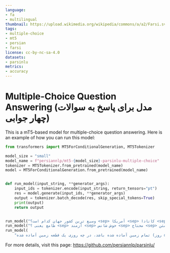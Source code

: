 ```yaml
---
language:
- fa
- multilingual
thumbnail: https://upload.wikimedia.org/wikipedia/commons/a/a2/Farsi.svg
tags:
- multiple-choice
- mt5
- persian
- farsi
license: cc-by-nc-sa-4.0
datasets:
- parsinlu
metrics:
- accuracy
---
```


# Multiple-Choice Question Answering (مدل برای پاسخ به سوالات چهار جوابی)

This is a mT5-based model for multiple-choice question answering. 
Here is an example of how you can run this model: 

```python 
from transformers import MT5ForConditionalGeneration, MT5Tokenizer

model_size = "small"
model_name = f"persiannlp/mt5-{model_size}-parsinlu-multiple-choice"
tokenizer = MT5Tokenizer.from_pretrained(model_name)
model = MT5ForConditionalGeneration.from_pretrained(model_name)


def run_model(input_string, **generator_args):
    input_ids = tokenizer.encode(input_string, return_tensors="pt")
    res = model.generate(input_ids, **generator_args)
    output = tokenizer.batch_decode(res, skip_special_tokens=True)
    print(output)
    return output


run_model("وسیع ترین کشور جهان کدام است؟ <sep> آمریکا <sep> کانادا <sep> روسیه <sep> چین")
run_model("طامع یعنی ؟ <sep> آزمند <sep> خوش شانس <sep> محتاج <sep> مطمئن")
run_model(
    "زمینی به ۳۱ قطعه متساوی مفروض شده است و هر روز مساحت آماده شده برای احداث، دو برابر مساحت روز قبل است.اگر پس از (۵ روز) تمام زمین آماده شده باشد، در چه روزی یک قطعه زمین آماده شده <sep> روز اول <sep> روز دوم <sep> روز سوم <sep> هیچکدام")

```


For more details, visit this page: https://github.com/persiannlp/parsinlu/ 
